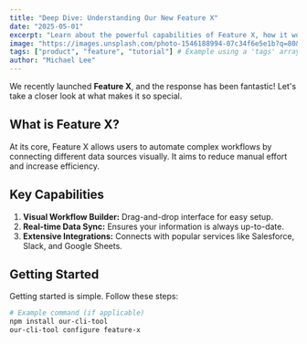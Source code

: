 ```yaml
---
title: "Deep Dive: Understanding Our New Feature X"
date: "2025-05-01"
excerpt: "Learn about the powerful capabilities of Feature X, how it works, and how it can benefit your workflow."
image: "https://images.unsplash.com/photo-1546188994-07c34f6e5e1b?q=80&w=2942&auto=format&fit=crop&ixlib=rb-4.0.3&ixid=M3wxMjA3fDB8MHxwaG90by1wYWdlfHx8fGVufDB8fHx8fA%3D%3D" # Example image path
tags: ["product", "feature", "tutorial"] # Example using a 'tags' array
author: "Michael Lee"
---
```


We recently launched **Feature X**, and the response has been fantastic! Let's take a closer look at what makes it so special.

## What is Feature X?

At its core, Feature X allows users to automate complex workflows by connecting different data sources visually. It aims to reduce manual effort and increase efficiency.

## Key Capabilities

1.  **Visual Workflow Builder:** Drag-and-drop interface for easy setup.
2.  **Real-time Data Sync:** Ensures your information is always up-to-date.
3.  **Extensive Integrations:** Connects with popular services like Salesforce, Slack, and Google Sheets.

## Getting Started

Getting started is simple. Follow these steps:

```bash
# Example command (if applicable)
npm install our-cli-tool
our-cli-tool configure feature-x
```